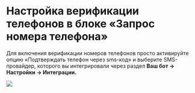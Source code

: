 # Настройка верификации телефонов в блоке «Запрос номера телефона»

Для включения верификации номеров телефонов просто активируйте опцию «Подтверждать телефон через sms-код» и выберите SMS-провайдер, которого вы интегрировали через раздел **Ваш бот → Настройки → Интеграции.**

![](../../../../../.gitbook/assets/FoIkAcAY0Cs.jpg)
